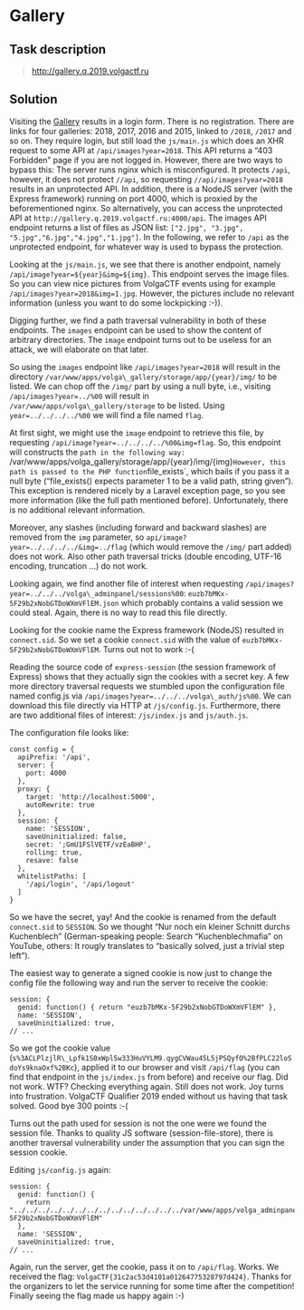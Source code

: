 Gallery
=======

Task description
----------------

> http://gallery.q.2019.volgactf.ru

Solution
--------

Visiting the [Gallery](http://gallery.q.2019.volgactf.ru/) results in a login
form. There is no registration. There are links for four galleries: 2018, 2017,
2016 and 2015, linked to `/2018`, `/2017` and so on. They require login, but
still load the `js/main.js` which does an XHR request to some API at
`/api/images?year=2018`. This API returns a “403 Forbidden” page if you are
not logged in. However, there are two ways to bypass this: The server runs
nginx which is misconfigured. It protects `/api`, however, it does not protect
`//api`, so requesting `//api/images?year=2018` results in an unprotected API.
In addition, there is a NodeJS server (with the Express framework) running on
port 4000, which is proxied by the beforementioned nginx. So alternatively,
you can access the unprotected API at `http://gallery.q.2019.volgactf.ru:4000/api`.
The images API endpoint returns a list of files as JSON list: `["2.jpg",
"3.jpg", "5.jpg","6.jpg","4.jpg","1.jpg"]`. In the following, we refer to
`/api` as the unprotected endpoint, for whatever way is used to bypass the
protection.

Looking at the `js/main.js`, we see that there is another endpoint, namely
`/api/image?year=${year}&img=${img}`. This endpoint serves the image files.
So you can view nice pictures from VolgaCTF events using for example
`/api/images?year=2018&img=1.jpg`. However, the pictures include no relevant
information (unless you want to do some lockpicking :-)).

Digging further, we find a path traversal vulnerability in both of these
endpoints. The `images` endpoint can be used to show the content of arbitrary
directories. The `image` endpoint turns out to be useless for an attack, we
will elaborate on that later.

So using the `images` endpoint like `/api/images?year=2018` will result in
the directory `/var/www/apps/volga\_gallery/storage/app/{year}/img/` to be
listed. We can chop off the `/img/` part by using a null byte, i.e., visiting
`/api/images?year=../%00` will result in `/var/www/apps/volga\_gallery/storage`
to be listed. Using `year=../../../../%00` we will find a file named `flag`.

At first sight, we might use the `image` endpoint to retrieve this file, by
requesting `/api/image?year=../../../../%00&img=flag`. So, this endpoint will
constructs the `path in the following way:
`/var/www/apps/volga\_gallery/storage/app/{year}/img/{img}`
However, this path is passed to the PHP function `file\_exists`, which bails
if you pass it a null byte (“file_exists() expects parameter 1 to be a valid
path, string given”). This exception is rendered nicely by a Laravel exception
page, so you see more information (like the full path mentioned before).
Unfortunately, there is no additional relevant information.

Moreover, any slashes (including forward and backward slashes) are removed
from the `img` parameter, so `api/image?year=../../../../&img=../flag` (which
would remove the `/img/` part added) does not work. Also other path traversal
tricks (double encoding, UTF-16 encoding, truncation ...) do not work.

Looking again, we find another file of interest when requesting
`/api/images?year=../../../volga\_adminpanel/sessions%00`:
`euzb7bMKx-5F29b2xNobGTDoWXmVFlEM.json` which probably contains a valid
session we could steal. Again, there is no way to read this file directly.

Looking for the cookie name the Express framework (NodeJS) resulted in
`connect.sid`. So we set a cookie `connect.sid` with the value of
`euzb7bMKx-5F29b2xNobGTDoWXmVFlEM`. Turns out not to work :-(

Reading the source code of `express-session` (the session framework of
Express) shows that they actually sign the cookies with a secret key. A few
more directory traversal requests we stumbled upon the configuration file
named config.js via `/api/images?year=../../../volga\_auth/js%00`. We can
download this file directly via HTTP at `/js/config.js`. Furthermore, there
are two additional files of interest: `/js/index.js` and `js/auth.js`.

The configuration file looks like:

    const config = {
      apiPrefix: '/api',
      server: {
        port: 4000
      },
      proxy: {
        target: 'http://localhost:5000',
        autoRewrite: true
      },
      session: {
        name: 'SESSION',
        saveUninitialized: false,
        secret: ';GmU1FSlVETF/vzEaBHP',
        rolling: true,
        resave: false
      },
      whitelistPaths: [
        '/api/login', '/api/logout'
      ]
    }

So we have the secret, yay! And the cookie is renamed from the default
`connect.sid` to `SESSION`. So we thought “Nur noch ein kleiner Schnitt durchs
Kuchenblech” (German-speaking people: Search “Kuchenblechmafia” on YouTube,
others: It rougly translates to “basically solved, just a trivial step left”).

The easiest way to generate a signed cookie is now just to change the config
file the following way and run the server to receive the cookie:

    session: {
      genid: function() { return "euzb7bMKx-5F29b2xNobGTDoWXmVFlEM" },
      name: 'SESSION',
      saveUninitialized: true,
    // ...

So we got the cookie value (`s%3ACLPlzjlR\_Lpfk1S0xWpl5w333HuVYLM9.qygCVWau45L5jPSQyfO%2BfPLC22loSdoYs9knaOxf%2BKc`),
applied it to our browser and visit `/api/flag` (you can find that endpoint in
the `js/index.js` from before) and receive our flag. Did not work. WTF?
Checking everything again. Still does not work. Joy turns into frustration.
VolgaCTF Qualifier 2019 ended without us having that task solved. Good bye 300
points :-(

Turns out the path used for session is not the one were we found the session
file. Thanks to quality JS software (session-file-store), there is another
traversal vulnerability under the assumption that you can sign the session
cookie.

Editing `js/config.js` again:

    session: {
      genid: function() {
        return "../../../../../../../../../../../../../../var/www/apps/volga_adminpanel/sessions/euzb7bMKx-5F29b2xNobGTDoWXmVFlEM"
      },
      name: 'SESSION',
      saveUninitialized: true,
    // ...

Again, run the server, get the cookie, pass it on to `/api/flag`. Works. We
received the flag: `VolgaCTF{31c2ac53d4101a01264775328797d424}`. Thanks for
the organizers to let the service running for some time after the competition!
Finally seeing the flag made us happy again :-)

